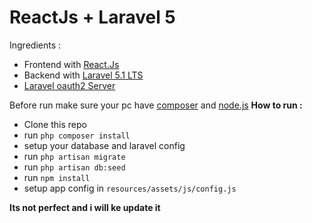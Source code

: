 # ReactJs + Laravel 5

Ingredients :
- Frontend with [React.Js](https://facebook.github.io/react/)
- Backend with [Laravel 5.1 LTS](https://laravel.com/docs/5.1)
- [Laravel oauth2 Server](https://github.com/lucadegasperi/oauth2-server-laravel)

Before run make sure your pc have [composer](https://getcomposer.org/) and [node.js](https://nodejs.org/en/)
**How to run :**

- Clone this repo
- run `php composer install`
- setup your database and laravel config
- run `php artisan migrate`
- run `php artisan db:seed`
- run `npm install`
- setup app config in `resources/assets/js/config.js`

**Its not perfect and i will ke update it**

